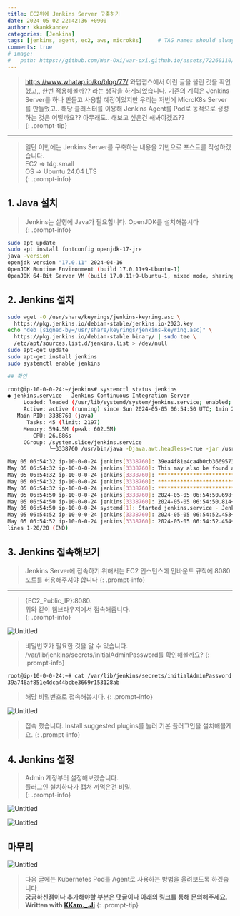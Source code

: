 ```yaml
---
title: EC2위에 Jenkins Server 구축하기
date: 2024-05-02 22:42:36 +0900
author: kkankkandev
categories: [Jenkins]
tags: [jenkins, agent, ec2, aws, microk8s]     # TAG names should always be lowercase
comments: true
# image:
#   path: https://github.com/War-Oxi/war-oxi.github.io/assets/72260110/c39504c6-3de4-4b41-919b-5ef1b132106c
---
```


> <https://www.whatap.io/ko/blog/77/> 와탭랩스에서 이런 글을 올린 것을 확인했고,, 한번 적용해볼까?? 라는 생각을 하게되었습니다. 기존의 계획은 Jenkins Server를 하나 만들고 사용할 예정이었지만 우리는 저번에 MicroK8s Server를 만들었고.. 해당 클러스터를 이용해 Jenkins Agent를 Pod로 동적으로 생성하는 것은 어떨까요?? 아무래도.. 해보고 싶은건 해봐야겠죠??  
{: .prompt-tip}

---

> 일단 이번에는 Jenkins Server를 구축하는 내용을 기반으로 포스트를 작성하겠습니다.  
> EC2 ⇒ t4g.small  
> OS ⇒ Ubuntu 24.04 LTS  
{: .prompt-info}

## 1. Java 설치

> Jenkins는 실행에 Java가 필요합니다. OpenJDK를 설치해봅시다  
{: .prompt-info}

```bash
sudo apt update
sudo apt install fontconfig openjdk-17-jre
java -version
openjdk version "17.0.11" 2024-04-16
OpenJDK Runtime Environment (build 17.0.11+9-Ubuntu-1)
OpenJDK 64-Bit Server VM (build 17.0.11+9-Ubuntu-1, mixed mode, sharing)
```

## 2. Jenkins 설치

```bash
sudo wget -O /usr/share/keyrings/jenkins-keyring.asc \
  https://pkg.jenkins.io/debian-stable/jenkins.io-2023.key
echo "deb [signed-by=/usr/share/keyrings/jenkins-keyring.asc]" \
  https://pkg.jenkins.io/debian-stable binary/ | sudo tee \
  /etc/apt/sources.list.d/jenkins.list > /dev/null
sudo apt-get update
sudo apt-get install jenkins
sudo systemctl enable jenkins

## 확인

root@ip-10-0-0-24:~/jenkins# systemctl status jenkins
● jenkins.service - Jenkins Continuous Integration Server
     Loaded: loaded (/usr/lib/systemd/system/jenkins.service; enabled; preset: enabled)
     Active: active (running) since Sun 2024-05-05 06:54:50 UTC; 1min 27s ago
   Main PID: 3338760 (java)
      Tasks: 45 (limit: 2197)
     Memory: 594.5M (peak: 602.5M)
        CPU: 26.886s
     CGroup: /system.slice/jenkins.service
             └─3338760 /usr/bin/java -Djava.awt.headless=true -jar /usr/share/java/jenkins.war --webroot=/var/cache/j>

May 05 06:54:32 ip-10-0-0-24 jenkins[3338760]: 39ea4f81e4ca4b0cb3669573128b5aed
May 05 06:54:32 ip-10-0-0-24 jenkins[3338760]: This may also be found at: /var/lib/jenkins/secrets/initialAdminPassw>
May 05 06:54:32 ip-10-0-0-24 jenkins[3338760]: *************************************************************
May 05 06:54:32 ip-10-0-0-24 jenkins[3338760]: *************************************************************
May 05 06:54:32 ip-10-0-0-24 jenkins[3338760]: *************************************************************
May 05 06:54:50 ip-10-0-0-24 jenkins[3338760]: 2024-05-05 06:54:50.698+0000 [id=33]        INFO        jenkins.InitR>
May 05 06:54:50 ip-10-0-0-24 jenkins[3338760]: 2024-05-05 06:54:50.814+0000 [id=24]        INFO        hudson.lifecy>
May 05 06:54:50 ip-10-0-0-24 systemd[1]: Started jenkins.service - Jenkins Continuous Integration Server.
May 05 06:54:52 ip-10-0-0-24 jenkins[3338760]: 2024-05-05 06:54:52.453+0000 [id=49]        INFO        h.m.DownloadS>
May 05 06:54:52 ip-10-0-0-24 jenkins[3338760]: 2024-05-05 06:54:52.454+0000 [id=49]        INFO        hudson.util.R>
lines 1-20/20 (END)
```

## 3. Jenkins 접속해보기

> Jenkins Server에 접속하기 위해서는 EC2 인스턴스에 인바운드 규칙에 8080포트를 허용해주셔야 합니다
{: .prompt-info}
---
> {EC2_Public_IP}:8080.  
> 위와 같이 웹브라우저에서 접속해줍니다.  
{: .prompt-info}

![Untitled](https://github.com/War-Oxi/war-oxi.github.io/assets/72260110/54600af8-b49f-4694-a9f0-6bc047ad7ce1)

> 비밀번호가 필요한 것을 알 수 있습니다. /var/lib/jenkins/secrets/initialAdminPassword를 확인해볼까요?
{: .prompt-info}

```bash
root@ip-10-0-0-24:~# cat /var/lib/jenkins/secrets/initialAdminPassword
39a746af851e4dca44bcbe3669r153128ab 
```

> 해당 비밀번호로 접속해봅시다.
{: .prompt-info}

![Untitled](https://github.com/War-Oxi/war-oxi.github.io/assets/72260110/902c0205-5850-4ef8-91e9-5c991a426301)

> 접속 했습니다. Install suggested plugins를 눌러 기본 플러그인을 설치해볼게요.
{: .prompt-info}

## 4. Jenkins 설정

> Admin 계정부터 설정해보겠습니다.  
> ~~플러그인 설치하다가 캡쳐 까먹은건 비밀~~.  
{: .prompt-info}

![Untitled](https://github.com/War-Oxi/war-oxi.github.io/assets/72260110/a081faf3-b58c-48db-9446-734d63903d0a)

![Untitled](https://github.com/War-Oxi/war-oxi.github.io/assets/72260110/5de1886f-9751-43bd-9d83-b5dcd8505298)

## 마무리

![Untitled](https://github.com/War-Oxi/war-oxi.github.io/assets/72260110/8392049c-02e8-4a77-baa0-98c404040780)

> 다음 글에는 Kubernetes Pod를 Agent로 사용하는 방법을 올려보도록 하겠습니다.  
> **궁금하신점이나 추가해야할 부분은 댓글이나 아래의 링크를 통해 문의해주세요.**  
> **Written with [KKam.\_\.Ji](https://www.instagram.com/kkam._.ji/)**
{: .prompt-tip}
